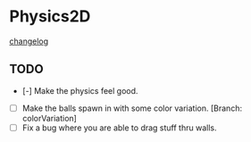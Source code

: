 # Physics2D

[changelog](CHANGELOG.MD)

## TODO

- [-] Make the physics feel good.
- [ ] Make the balls spawn in with some color variation.        [Branch: colorVariation]
- [ ] Fix a bug where you are able to drag stuff thru walls.
